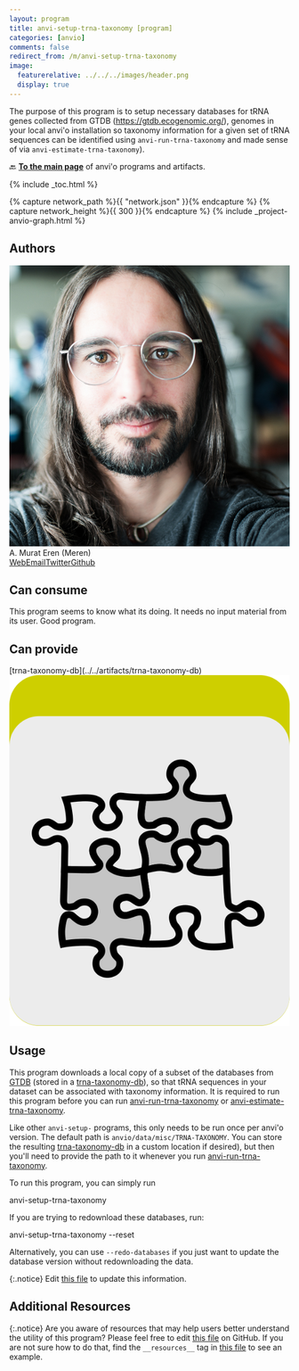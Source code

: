 ```yaml
---
layout: program
title: anvi-setup-trna-taxonomy [program]
categories: [anvio]
comments: false
redirect_from: /m/anvi-setup-trna-taxonomy
image:
  featurerelative: ../../../images/header.png
  display: true
---
```


The purpose of this program is to setup necessary databases for tRNA genes collected from GTDB (https://gtdb.ecogenomic.org/), genomes in your local anvi&#x27;o installation so taxonomy information for a given set of tRNA sequences can be identified using `anvi-run-trna-taxonomy` and made sense of via `anvi-estimate-trna-taxonomy`).

🔙 **[To the main page](../../)** of anvi'o programs and artifacts.


{% include _toc.html %}
<div id="svg" class="subnetwork"></div>
{% capture network_path %}{{ "network.json" }}{% endcapture %}
{% capture network_height %}{{ 300 }}{% endcapture %}
{% include _project-anvio-graph.html %}


## Authors

<div class="page-author"><div class="page-author-info"><div class="page-person-photo"><img class="page-person-photo-img" src="../../images/authors/meren.jpg" /></div><div class="page-person-info-box"><span class="page-author-name">A. Murat Eren (Meren)</span><div class="page-author-social-box"><a href="http://meren.org" class="person-social" target="_blank"><i class="fa fa-fw fa-home"></i>Web</a><a href="mailto:a.murat.eren@gmail.com" class="person-social" target="_blank"><i class="fa fa-fw fa-envelope-square"></i>Email</a><a href="http://twitter.com/merenbey" class="person-social" target="_blank"><i class="fa fa-fw fa-twitter-square"></i>Twitter</a><a href="http://github.com/meren" class="person-social" target="_blank"><i class="fa fa-fw fa-github"></i>Github</a></div></div></div></div>



## Can consume


This program seems to know what its doing. It needs no input material from its user. Good program.


## Can provide


<p style="text-align: left" markdown="1"><span class="artifact-p">[trna-taxonomy-db](../../artifacts/trna-taxonomy-db) <img src="../../images/icons/CONCEPT.png" class="artifact-icon-mini" /></span></p>


## Usage


This program downloads a local copy of a subset of the databases from [GTDB](https://gtdb.ecogenomic.org/) (stored in a <span class="artifact-n">[trna-taxonomy-db](/software/anvio/help/main/artifacts/trna-taxonomy-db)</span>), so that tRNA sequences in your dataset can be associated with taxonomy information. It is required to run this program before you can run <span class="artifact-p">[anvi-run-trna-taxonomy](/software/anvio/help/main/programs/anvi-run-trna-taxonomy)</span> or <span class="artifact-p">[anvi-estimate-trna-taxonomy](/software/anvio/help/main/programs/anvi-estimate-trna-taxonomy)</span>.

Like other `anvi-setup-` programs, this only needs to be run once per anvi'o version. The default path is `anvio/data/misc/TRNA-TAXONOMY`. You can store the resulting <span class="artifact-n">[trna-taxonomy-db](/software/anvio/help/main/artifacts/trna-taxonomy-db)</span> in a custom location if desired), but then you'll need to provide the path to it whenever you run <span class="artifact-p">[anvi-run-trna-taxonomy](/software/anvio/help/main/programs/anvi-run-trna-taxonomy)</span>. 

To run this program, you can simply run

<div class="codeblock" markdown="1">
anvi&#45;setup&#45;trna&#45;taxonomy 
</div>

If you are trying to redownload these databases, run: 

<div class="codeblock" markdown="1">
anvi&#45;setup&#45;trna&#45;taxonomy &#45;&#45;reset
</div>

Alternatively, you can use `--redo-databases` if you just want to update the database version without redownloading the data. 


{:.notice}
Edit [this file](https://github.com/merenlab/anvio/tree/master/anvio/docs/programs/anvi-setup-trna-taxonomy.md) to update this information.


## Additional Resources



{:.notice}
Are you aware of resources that may help users better understand the utility of this program? Please feel free to edit [this file](https://github.com/merenlab/anvio/tree/master/bin/anvi-setup-trna-taxonomy) on GitHub. If you are not sure how to do that, find the `__resources__` tag in [this file](https://github.com/merenlab/anvio/blob/master/bin/anvi-interactive) to see an example.
